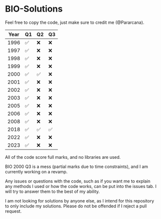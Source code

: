 # BIO-Solutions

Feel free to copy the code, just make sure to credit me (@Pararcana).

|Year| Q1| Q2| Q3|
|---|---|---|---|
|1996|✅|❌|❌|
|1997|✅|❌|❌|
|1998|✅|❌|❌|
|1999|✅|❌|❌|
|2000|✅|✅|❌|
|2001|✅|❌|❌|
|2002|✅|❌|❌|
|2003|✅|❌|❌|
|2005|✅|❌|❌|
|2006|✅|❌|❌|
|2008|✅|❌|❌|
|2018|✅|✅|✅|
|2022|✅|❌|❌|
|2023|✅|❌|❌|

All of the code score full marks, and no libraries are used.

BIO 2000 Q3 is a mess (partial marks due to time constraints), and I am currently working on a revamp.

Any issues or questions with the code, such as if you want me to explain any methods I used or how the code works, can be put into the issues tab. I will try to answer them to the best of my ability.

I am not looking for solutions by anyone else, as I intend for this repository to only include my solutions. Please do not be offended if I reject a pull request.
